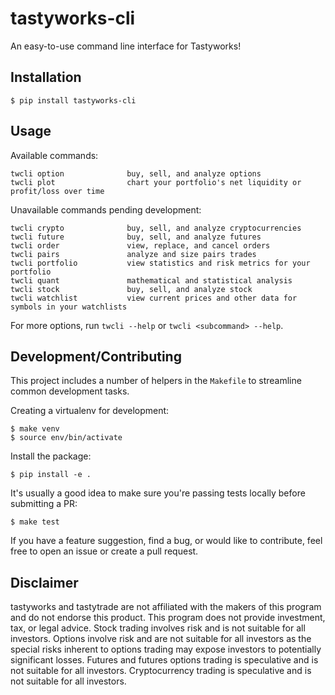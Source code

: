 # tastyworks-cli

An easy-to-use command line interface for Tastyworks!

## Installation

```
$ pip install tastyworks-cli
```

## Usage

Available commands:
```
twcli option              buy, sell, and analyze options
twcli plot                chart your portfolio's net liquidity or profit/loss over time
```
Unavailable commands pending development:
```
twcli crypto              buy, sell, and analyze cryptocurrencies
twcli future              buy, sell, and analyze futures
twcli order               view, replace, and cancel orders
twcli pairs               analyze and size pairs trades
twcli portfolio           view statistics and risk metrics for your portfolio
twcli quant               mathematical and statistical analysis
twcli stock               buy, sell, and analyze stock
twcli watchlist           view current prices and other data for symbols in your watchlists
```
For more options, run `twcli --help` or `twcli <subcommand> --help`.

## Development/Contributing

This project includes a number of helpers in the `Makefile` to streamline common development tasks.

Creating a virtualenv for development:
```
$ make venv
$ source env/bin/activate
```

Install the package: 

```
$ pip install -e . 
```

It's usually a good idea to make sure you're passing tests locally before submitting a PR:
```
$ make test
```

If you have a feature suggestion, find a bug, or would like to contribute, feel free to open an issue or create a pull request.

## Disclaimer

tastyworks and tastytrade are not affiliated with the makers of this program and do not endorse this product. This program does not provide investment, tax, or legal advice. Stock trading involves risk and is not suitable for all investors. Options involve risk and are not suitable for all investors as the special risks inherent to options trading may expose investors to potentially significant losses. Futures and futures options trading is speculative and is not suitable for all investors. Cryptocurrency trading is speculative and is not suitable for all investors.
